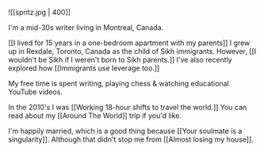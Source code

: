 
![[spritz.jpg | 400]]

I'm a mid-30s writer living in Montreal, Canada.

[[I lived for 15 years in a one-bedroom apartment with my parents]] I grew up in Rexdale, Toronto, Canada as the child of Sikh immigrants. However, [[I wouldn't be Sikh if I weren't born to Sikh parents.]] I've also recently explored how [[Immigrants use leverage too.]]

My free time is spent writing, playing chess & watching educational YouTube videos.

In the 2010's I was [[Working 18-hour shifts to travel the world.]] You can read about my [[Around The World]] trip if you'd like.

I'm happily married, which is a good thing because [[Your soulmate is a singularity]]. Although that didn't stop me from [[Almost losing my house]].